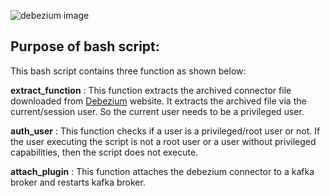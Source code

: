 
![debezium image](https://www.paradigmadigital.com/wp-content/uploads/2017/06/debezium-1.png)


## Purpose of bash script:  

This bash script contains three function as shown below:   

**extract_function** : This function extracts the archived connector file downloaded from [Debezium](https://debezium.io/documentation/reference/1.6/install.html) website. It extracts the archived file via the current/session user. So the current user needs to be a privileged user.  


**auth_user** : This function checks if a user is a privileged/root user or not. If the user executing the script is not a root user or a user without privileged capabilities, then the script does not execute. 

**attach_plugin** : This function attaches the debezium connector to a kafka broker and restarts kafka broker.
